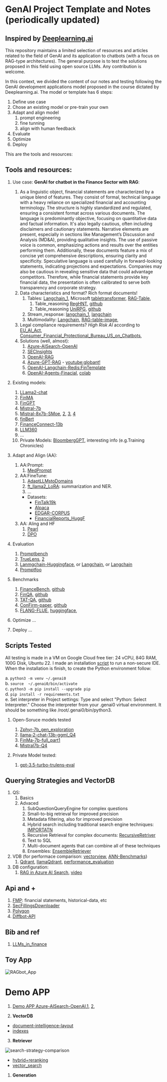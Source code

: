 # GenAI Project Template and Notes (periodically updated)

## Inspired by [Deeplearning.ai](https://www.deeplearning.ai/courses/generative-ai-with-llms/)

This repository maintains a limited selection of resources and articles related to the field of GenAI and its application to chatbots (with a focus on RAG-type architectures). The general purpose is to test the solutions proposed in this field using open source LLMs. Any contribution is welcome.    

In this context, we divided the content of our notes and testing following the GenAI development applications model proposed in the course dictated by Deeplearning.ai. The model or template has 6 steps: 

1. Define use case
2. Chose an existing model or pre-train your own
3. Adapt and align model
   1. prompt engineering
   2. fine tunning
   3. align with human feedback
4. Evaluate
5. Optimize
6. Deploy

This are the tools and resources: 

## Tools and resources:
  
1. Use case: **GenAI for chatbot in the Finance Sector with RAG**:   
   1. As a linguistic object, financial statements are characterized by a unique blend of features. They consist of formal, technical language with a heavy reliance on specialized financial and accounting terminology. The structure is highly standardized and regulated, ensuring a consistent format across various documents. The language is predominantly objective, focusing on quantitative data and factual information. It's also legally cautious, often including disclaimers and cautionary statements. Narrative elements are present, especially in sections like Management’s Discussion and Analysis (MD&A), providing qualitative insights. The use of passive voice is common, emphasizing actions and results over the entities performing them. Additionally, these documents feature a mix of concise yet comprehensive descriptions, ensuring clarity and specificity. Speculative language is used carefully in forward-looking statements, indicating projections and expectations. Companies may also be cautious in revealing sensitive data that could advantage competitors. Therefore, while financial statements provide key financial data, the presentation is often calibrated to serve both transparency and corporate strategy. 
   2. Data characteristics and format? Rich format documents!
      1. Tables: [Langchain_1](https://blog.langchain.dev/benchmarking-rag-on-tables/), Microsoft [tabletransformer](https://github.com/microsoft/table-transformer), [RAG-Table](https://github.com/langchain-ai/langchain/blob/master/cookbook/Semi_Structured_RAG.ipynb?ref=blog.langchain.dev), 
         1. Table_reasoning [RegHNT](https://arxiv.org/pdf/2209.07692.pdf), [github](https://github.com/castillosebastian/RegHNT)
         2. Table_reasoning [UniRPG](https://aclanthology.org/2022.emnlp-main.508.pdf), [github](https://github.com/phddamuge/UniRPG)
      2. Stream_response: [langchain_1](https://github.com/pinecone-io/examples/blob/master/learn/generation/langchain/handbook/09-langchain-streaming/09-langchain-streaming.ipynb), [langchain](https://medium.com/databutton/stream-langchain-ai-abstractions-and-responses-in-your-web-app-langchain-tools-in-action-e37907779437)
      3. Multimodality: [Langchain](https://github.com/langchain-ai/langchain/blob/master/cookbook/Semi_structured_multi_modal_RAG_LLaMA2.ipynb?ref=blog.langchain.dev), [RAG-table-image](https://github.com/langchain-ai/langchain/blob/master/cookbook/Semi_structured_and_multi_modal_RAG.ipynb?ref=blog.langchain.dev),   
   3. Legal compliance requirements? *High Risk AI* according to [EU_AI_Act](https://artificialintelligenceact.com/), [Consumer_Financial_Protectional_Bureau_US_on_Chatbots](https://www.consumerfinance.gov/data-research/research-reports/chatbots-in-consumer-finance/chatbots-in-consumer-finance/), 
   4. Solutions (well, almost): 
      1. [Azure-AISearch-OpenAI](https://github.com/Azure-Samples/azure-search-openai-demo/blob/main/README.md)
      2. [SECInsights](https://github.com/run-llama/sec-insights)
      3. [OpenAI-RAG](https://cookbook.openai.com/examples/fine-tuned_qa/ft_retrieval_augmented_generation_qdrant)
      4. [Azure-GPT-RAG](https://github.com/Azure/GPT-RAG/tree/main) - [youtube:globant!](https://www.youtube.com/watch?v=ICsf4yirieA)
      5. [OpenAI-Langchain-Redis:FinTemplate](https://github.com/langchain-ai/langchain/tree/master/templates/rag-redis)
      6. [OpenAI-Agents-Finacial](https://medium.com/gitconnected/mastering-openai-assistants-api-building-an-ai-financial-analyst-to-forecast-stock-trend-17a45c77607a), [colab](https://github.com/castillosebastian/genai0/blob/014a9db7fd25ac9d11e12f1bb94659c754341d72/related_works/Cloud_VM/Financial_Statement_Analyst_Using_OpenAIAssistantsAPI_v1.ipynb#L879)
   
2. Existing models:
   1. [LLama2-chat](https://huggingface.co/meta-llama/Llama-2-7b-chat-hf)  
   2. [FinMA](https://huggingface.co/ChanceFocus/finma-7b-full)
   3. [FinGPT](https://huggingface.co/FinGPT)
   4. [Mistral-7b](https://huggingface.co/docs/transformers/main/model_doc/mistral)
   5. [Mistral-8x7b-SMoe](https://huggingface.co/mistralai/Mixtral-8x7B-Instruct-v0.1), [2](https://huggingface.co/blog/mixtral), [3](https://arxiv.org/abs/2101.03961), [4](https://arxiv.org/pdf/2305.14705.pdf)      
   6. [finBert](https://huggingface.co/yiyanghkust/finbert-pretrain)
   7. [FinanceConnect-13b](https://huggingface.co/ceadar-ie/FinanceConnect-13B)
   8. [LLM360](https://www.llm360.ai/)
   9. ...
   10. Private Models: [BloombergGPT](https://arxiv.org/abs/2303.17564), interesting info (e.g.Training Chronicles)  

3. Adapt and Align (AA):  
   1. AA:Prompt:    
      1. [MedPrompt](https://arxiv.org/abs/2311.16452)    
   2. AA:FineTune:   
      1. [AdaptLLMstoDomains](https://huggingface.co/AdaptLLM/finance-LLM)
      2. [ft_llama2_LoRA](https://arxiv.org/abs/2308.13032): summarization and NER.
      3. ...
      - Datasets:
        - [FinTalk19k](https://huggingface.co/datasets/ceadar-ie/FinTalk-19k)
        - [Alpaca](https://huggingface.co/datasets/tatsu-lab/alpaca)
        - [EDGAR-CORPUS](https://huggingface.co/datasets/eloukas/edgar-corpus)
        - [FinancialReports_HuggF](https://huggingface.co/datasets/JanosAudran/financial-reports-sec)
   3. AA: Aling and HF    
      1. [Pearl](https://pearlagent.github.io/)
      2. [DPO](https://arxiv.org/pdf/2305.18290.pdf)

4. Evaluation
   1. [Promptbench](https://promptbench.readthedocs.io/en/latest/examples/basic.html)
   2. [TrueLens](https://www.trulens.org/), [2](https://blog.llamaindex.ai/build-and-evaluate-llm-apps-with-llamaindex-and-trulens-6749e030d83c)
   3. [Lanmgchain-Huggingface](https://www.philschmid.de/evaluate-llm), or [Langchain](https://docs.smith.langchain.com/evaluation/evaluator-implementations?ref=blog.langchain.dev#correctness-qa-evaluation), or [Langchain](https://github.com/langchain-ai/langsmith-cookbook/blob/main/testing-examples/qa-correctness/qa-correctness.ipynb)    
   4. [Promptfoo]([https://github.com/promptfoo/promptfoo/blob/main/README.md)
5. Benchmarks
   1. [FinanceBench](https://huggingface.co/datasets/PatronusAI/financebench), [github](https://github.com/patronus-ai/financebench/tree/main)
   2. [FinQA](https://aclanthology.org/2021.emnlp-main.300/), [github](https://github.com/castillosebastian/FinQA)
   3. [TAT-QA](https://aclanthology.org/2021.acl-long.254.pdf), [github](https://nextplusplus.github.io/TAT-QA/)
   4. [ConFirm-paper](https://arxiv.org/abs/2310.13001), [github](https://github.com/WilliamGazeley/ConFIRM)
   5. [FLANG-FLUE](https://aclanthology.org/2022.emnlp-main.148.pdf), [huggingface](https://huggingface.co/datasets/SALT-NLP/FLUE-FiQA),

6. Optimize
   ...

7. Deploy
   ...


## Scripts Tested

All testing is made in a VM on Google Cloud free tier: 24 vCPU, 84G RAM, 100G Disk, Ubuntu 22. I made an installation [script](https://github.com/castillosebastian/genai0/blob/main/related_works/Cloud_VM/instalar.sh) to run a non-secure IDE. When the installation is finish, to create the Python environment follow:

a. `python3 -m venv ~/.genai0`   
b. `source  ~/.genai0/bin/activate`   
c. `python3 -m pip install --upgrade pip`   
d. `pip install -r requirements.txt`    
e. Set interpreter in Project settings: Type and select "Python: Select Interpreter." Choose the interpreter from your .genai0 virtual environment. It should be something like /root/.genai0/bin/python3.     

1. Open-Soruce models tested
   1. [Zphyr-7b_gen_exploration](https://github.com/castillosebastian/genai0/blob/main/related_works/Cloud_VM/rag2_ok_HugFace-zepyyr.py)
   2. [llama-2-chat-13b-ggml_Q4](https://github.com/castillosebastian/genai0/blob/main/related_works/Cloud_VM/rag3_ok_LLama2-13b_Q4.py)
   3. [FinMa-7b-full_part1](https://github.com/castillosebastian/genai0/blob/main/related_works/Cloud_VM/rag4_FinMA-7bfull.py)
   4. [Mistral7b-Q4](https://github.com/castillosebastian/genai0/blob/main/related_works/Cloud_VM/rag5_Mistral7b_Q4.py)

2. Private Model tested:
   1. [gpt-3.5-turbo-trulens-eval](https://github.com/castillosebastian/genai0/blob/main/related_works/RAG_DeeplearningAI/L1-Advanced_RAG_Pipeline.ipynb)

## Querying Strategies and VectorDB
1. QS:
   1. Basics
   2. Advaced
      1. SubQuestionQueryEngine for complex questions
      2. Small-to-big retrieval for improved precision
      3. Metadata filtering, also for improved precision
      4. Hybrid search including traditional search engine techniques: [IMPORTATN](https://techcommunity.microsoft.com/t5/ai-azure-ai-services-blog/azure-cognitive-search-outperforming-vector-search-with-hybrid/ba-p/3929167)
      5. Recursive Retrieval for complex documents: [RecursiveRetriver](https://llamahub.ai/l/llama_packs-dense_x_retrieval?from=llama_packs)
      6. Text to SQL
      7. Multi-document agents that can combine all of these techniques
      8. Ensembles: [EnsembleRetriever](https://python.langchain.com/docs/modules/data_connection/retrievers/ensemble?ref=blog.langchain.dev)
2. VDB (for performace comparison: [vectorview](https://benchmark.vectorview.ai/vectordbs.html), [ANN-Benchmarks](https://ann-benchmarks.com/index.html))
   1. [Qdrant](https://qdrant.tech/documentation/), [llamaQdrant](https://docs.llamaindex.ai/en/stable/examples/vector_stores/QdrantIndexDemo.html), [performance_evaluation](https://qdrant.tech/benchmarks/)
3. DB configuration:
   1. [RAG in Azure AI Search](https://learn.microsoft.com/en-us/azure/search/retrieval-augmented-generation-overview), [video](https://ignite.microsoft.com/en-US/sessions/18618ca9-0e4d-4f9d-9a28-0bc3ef5cf54e?source=sessions)


## Api and +
1. [FMP](https://site.financialmodelingprep.com/developer/docs?ref=mlq.ai#Company-Financial-Statements): financial statements, historical-data, etc
2. [SecFillingsDownloader](https://github.com/jadchaar/sec-edgar-downloader)
3. [Polygon](https://polygon.io/stocks?utm_term=polygon%20io&utm_campaign=Brand+-+ALL+(Conv+Value+tROAS)&utm_source=adwords&utm_medium=ppc&hsa_acc=4299129556&hsa_cam=14536485495&hsa_grp=132004734661&hsa_ad=614838466716&hsa_src=g&hsa_tgt=aud-1438727183434:kwd-994300255560&hsa_kw=polygon%20io&hsa_mt=e&hsa_net=adwords&hsa_ver=3&gad_source=1&gclid=CjwKCAiA-P-rBhBEEiwAQEXhH2_6W2Y2rhx8W6-T9v6UseLYYpMfBHCbXw_ayo5-cWpfUCHOoMQFXRoCGVIQAvD_BwE )
4. [Diffbot-API](https://www.diffbot.com/)

## Bib and ref
1. [LLMs_in_finance](https://arxiv.org/abs/2311.10723)

## Toy App

![RAGbot_App](image/RAGbot.png)

# Demo APP

1. [Demo APP Azure-AISearch-OpenAI](https://github.com/Azure-Samples/azure-search-openai-demo/blob/main/README.md),[1](https://learn.microsoft.com/en-us/azure/search/retrieval-augmented-generation-overview), [2](https://learn.microsoft.com/en-us/azure/developer/python/get-started-app-chat-template?tabs=github-codespaces),

2. **VectorDB**
- [document-intelligence-layout](https://learn.microsoft.com/en-us/azure/ai-services/document-intelligence/concept-layout?view=doc-intel-4.0.0)
- [indexes](https://learn.microsoft.com/en-us/azure/search/search-what-is-an-index)
  
3. **Retriever**

![search-strategy-comparison](image/Retriever-search-stragegi-comparison.png)

- [hybrid+reranking](https://techcommunity.microsoft.com/t5/ai-azure-ai-services-blog/azure-cognitive-search-outperforming-vector-search-with-hybrid/ba-p/3929167)
- [vector_search](https://learn.microsoft.com/en-us/azure/search/retrieval-augmented-generation-overview)

1. **Generation**